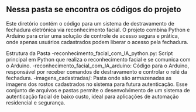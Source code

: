 ## Nessa pasta se encontra os códigos do projeto
Este diretório contém o código para um sistema de destravamento de fechadura eletrônica via reconhecimento facial. O projeto combina Python e Arduino para criar uma solução 
de controle de acesso segura e prática, onde apenas usuários cadastrados podem liberar o acesso pela fechadura.
  
Estrutura da Pasta
-reconhecimento_facial_com_IA_python.py: Script principal em Python que realiza o reconhecimento facial e se comunica com o Arduino.
-reconhecimento_facial_com_IA_arduino: Código para o Arduino, responsável por receber comandos de destravamento e controlar o relé da fechadura.
-imagens_cadastradas/: Pasta onde são armazenadas as imagens dos rostos cadastrados no sistema para futura autenticação.
Esse conjunto de arquivos e pastas permite o desenvolvimento de um sistema de autenticação facial de baixo custo, ideal para aplicações de automação residencial e segurança.

